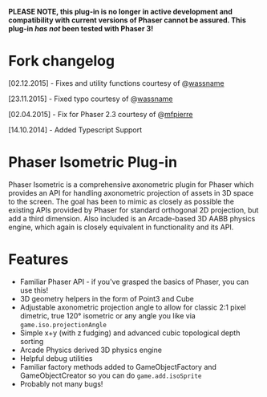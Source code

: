 **PLEASE NOTE, this plug-in is no longer in active development and compatibility with current versions of Phaser cannot be assured. This plug-in _has not_ been tested with Phaser 3!**

Fork changelog
==============
[02.12.2015] - Fixes and utility functions courtesy of @[wassname](https://github.com/wassname/)

[23.11.2015] - Fixed typo courtesy of @[wassname](https://github.com/wassname/)

[02.04.2015] - Fix for Phaser 2.3 courtesy of @[mfpierre](https://github.com/mfpierre)

[14.10.2014] - Added Typescript Support


Phaser Isometric Plug-in
=======================

Phaser Isometric is a comprehensive axonometric plugin for Phaser which provides an API for handling axonometric projection of assets in 3D space to the screen.
The goal has been to mimic as closely as possible the existing APIs provided by Phaser for standard orthogonal 2D projection, but add a third dimension.
Also included is an Arcade-based 3D AABB physics engine, which again is closely equivalent in functionality and its API.

Features
========

* Familiar Phaser API - if you've grasped the basics of Phaser, you can use this!
* 3D geometry helpers in the form of Point3 and Cube
* Adjustable axonometric projection angle to allow for classic 2:1 pixel dimetric, true 120° isometric or any angle you like via ```game.iso.projectionAngle```
* Simple x+y (with z fudging) and advanced cubic topological depth sorting
* Arcade Physics derived 3D physics engine
* Helpful debug utilities
* Familiar factory methods added to GameObjectFactory and GameObjectCreator so you can do ```game.add.isoSprite```
* Probably not many bugs!

